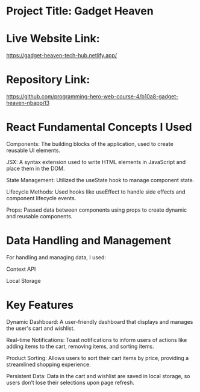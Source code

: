 # Project Title: Gadget Heaven

# Live Website Link: 
https://gadget-heaven-tech-hub.netlify.app/

# Repository Link:
https://github.com/programming-hero-web-course-4/b10a8-gadget-heaven-nbappi13


# React Fundamental Concepts I Used

Components: The building blocks of the application, used to create reusable UI elements.

JSX: A syntax extension used to write HTML elements in JavaScript and place them in the DOM.

State Management: Utilized the useState hook to manage component state.

Lifecycle Methods: Used hooks like useEffect to handle side effects and component lifecycle events.

Props: Passed data between components using props to create dynamic and reusable components.

# Data Handling and Management

For handling and managing data, I used:

Context API

Local Storage

# Key Features  

Dynamic Dashboard: A user-friendly dashboard that displays and manages the user's cart and wishlist.

Real-time Notifications: Toast notifications to inform users of actions like adding items to the cart, removing items, and sorting items.

Product Sorting: Allows users to sort their cart items by price, providing a streamlined shopping experience.

Persistent Data: Data in the cart and wishlist are saved in local storage, so users don’t lose their selections upon page refresh.